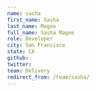 ```yaml
---
name: sasha
first_name: Sasha
last_name: Magee
full_name: Sasha Magee
role: Developer
city: San Francisco
state: CA
github: 
twitter: 
team: Delivery
redirect_from: /team/sasha/
---
```

